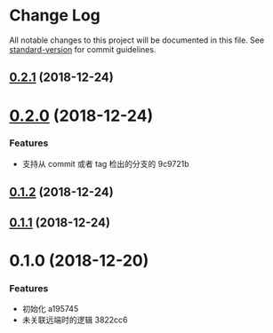 # Change Log

All notable changes to this project will be documented in this file. See [standard-version](https://github.com/conventional-changelog/standard-version) for commit guidelines.

<a name="0.2.1"></a>
## [0.2.1](https://github.com/yqz0203/check-code-ahead-of-master/compare/v0.2.0...v0.2.1) (2018-12-24)



<a name="0.2.0"></a>
# [0.2.0](/compare/v0.1.2...v0.2.0) (2018-12-24)


### Features

* 支持从 commit 或者 tag 检出的分支的 9c9721b



<a name="0.1.2"></a>
## [0.1.2](/compare/v0.1.1...v0.1.2) (2018-12-24)



<a name="0.1.1"></a>
## [0.1.1](/compare/v0.1.0...v0.1.1) (2018-12-24)



<a name="0.1.0"></a>
# 0.1.0 (2018-12-20)


### Features

* 初始化 a195745
* 未关联远端时的逻辑 3822cc6
